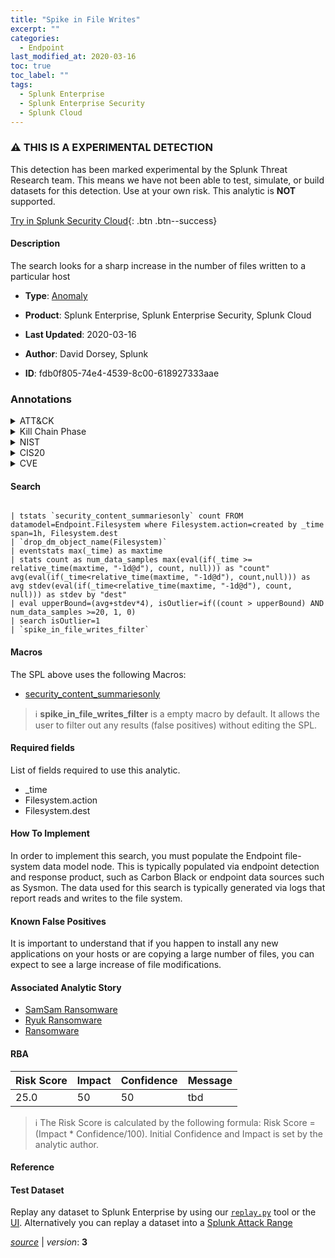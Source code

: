 ```yaml
---
title: "Spike in File Writes"
excerpt: ""
categories:
  - Endpoint
last_modified_at: 2020-03-16
toc: true
toc_label: ""
tags:
  - Splunk Enterprise
  - Splunk Enterprise Security
  - Splunk Cloud
---
```


### :warning: THIS IS A EXPERIMENTAL DETECTION
This detection has been marked experimental by the Splunk Threat Research team. This means we have not been able to test, simulate, or build datasets for this detection. Use at your own risk. This analytic is **NOT** supported.


[Try in Splunk Security Cloud](https://www.splunk.com/en_us/cyber-security.html){: .btn .btn--success}

#### Description

The search looks for a sharp increase in the number of files written to a particular host

- **Type**: [Anomaly](https://github.com/splunk/security_content/wiki/Detection-Analytic-Types)
- **Product**: Splunk Enterprise, Splunk Enterprise Security, Splunk Cloud

- **Last Updated**: 2020-03-16
- **Author**: David Dorsey, Splunk
- **ID**: fdb0f805-74e4-4539-8c00-618927333aae

### Annotations
<details>
  <summary>ATT&CK</summary>

<div markdown="1">
</div>
</details>


<details>
  <summary>Kill Chain Phase</summary>

<div markdown="1">

* Actions on Objectives


</div>
</details>


<details>
  <summary>NIST</summary>

<div markdown="1">

* DE.CM



</div>
</details>

<details>
  <summary>CIS20</summary>

<div markdown="1">

* CIS 8



</div>
</details>

<details>
  <summary>CVE</summary>

<div markdown="1">


</div>
</details>


#### Search

```

| tstats `security_content_summariesonly` count FROM datamodel=Endpoint.Filesystem where Filesystem.action=created by _time span=1h, Filesystem.dest 
| `drop_dm_object_name(Filesystem)` 
| eventstats max(_time) as maxtime 
| stats count as num_data_samples max(eval(if(_time >= relative_time(maxtime, "-1d@d"), count, null))) as "count" avg(eval(if(_time<relative_time(maxtime, "-1d@d"), count,null))) as avg stdev(eval(if(_time<relative_time(maxtime, "-1d@d"), count, null))) as stdev by "dest" 
| eval upperBound=(avg+stdev*4), isOutlier=if((count > upperBound) AND num_data_samples >=20, 1, 0) 
| search isOutlier=1 
| `spike_in_file_writes_filter` 
```

#### Macros
The SPL above uses the following Macros:
* [security_content_summariesonly](https://github.com/splunk/security_content/blob/develop/macros/security_content_summariesonly.yml)

> :information_source:
> **spike_in_file_writes_filter** is a empty macro by default. It allows the user to filter out any results (false positives) without editing the SPL.



#### Required fields
List of fields required to use this analytic.
* _time
* Filesystem.action
* Filesystem.dest



#### How To Implement
In order to implement this search, you must populate the Endpoint file-system data model node. This is typically populated via endpoint detection and response product, such as Carbon Black or endpoint data sources such as Sysmon. The data used for this search is typically generated via logs that report reads and writes to the file system.
#### Known False Positives
It is important to understand that if you happen to install any new applications on your hosts or are copying a large number of files, you can expect to see a large increase of file modifications.

#### Associated Analytic Story
* [SamSam Ransomware](/stories/samsam_ransomware)
* [Ryuk Ransomware](/stories/ryuk_ransomware)
* [Ransomware](/stories/ransomware)




#### RBA

| Risk Score  | Impact      | Confidence   | Message      |
| ----------- | ----------- |--------------|--------------|
| 25.0 | 50 | 50 | tbd |


> :information_source:
> The Risk Score is calculated by the following formula: Risk Score = (Impact * Confidence/100). Initial Confidence and Impact is set by the analytic author.


#### Reference


#### Test Dataset
Replay any dataset to Splunk Enterprise by using our [`replay.py`](https://github.com/splunk/attack_data#using-replaypy) tool or the [UI](https://github.com/splunk/attack_data#using-ui).
Alternatively you can replay a dataset into a [Splunk Attack Range](https://github.com/splunk/attack_range#replay-dumps-into-attack-range-splunk-server)




[*source*](https://github.com/splunk/security_content/tree/develop/detections/experimental/endpoint/spike_in_file_writes.yml) \| *version*: **3**